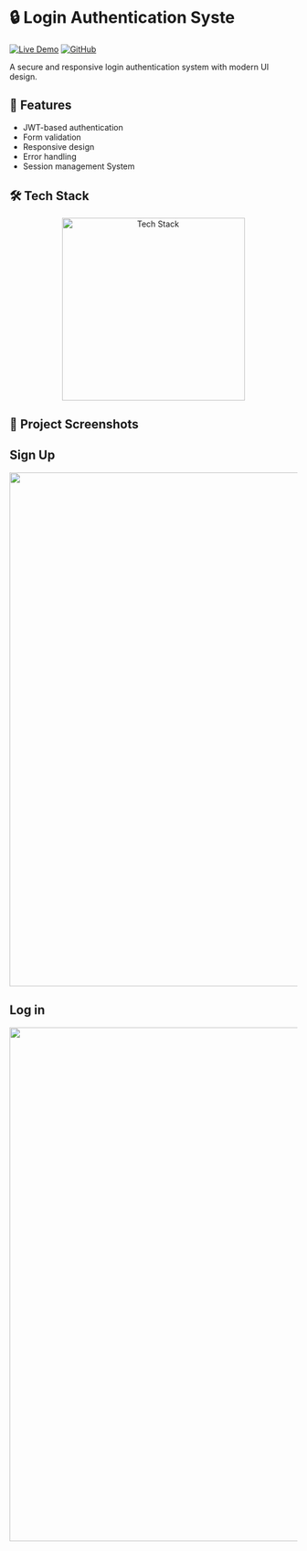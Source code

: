 # 🔒 Login Authentication Syste

[![Live Demo](https://img.shields.io/badge/🌐_Live_Demo-4285F4?style=for-the-badge&logo=google-chrome&logoColor=white)](https://amdadislam01.github.io/Login-System/)
[![GitHub](https://img.shields.io/badge/💻_Repository-181717?style=for-the-badge&logo=github&logoColor=white)](https://github.com/amdadislam01/Login-System)

A secure and responsive login authentication system with modern UI design.

## 🚀 Features

- JWT-based authentication
- Form validation
- Responsive design
- Error handling
- Session management System 

## 🛠️ Tech Stack

<p align="center">
  <img src="https://skillicons.dev/icons?i=html,css,js,firebase" alt="Tech Stack" width="320px" />
</p>

## 📸 Project Screenshots

## Sign Up

<img src="https://ik.imagekit.io/yqnbhdlo4/Img/sing-up?updatedAt=1755010932401" width="900">

##  Log in 

<img src="https://ik.imagekit.io/yqnbhdlo4/Img/login?updatedAt=1755010932388" width="900">
